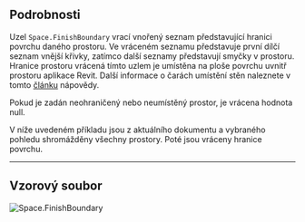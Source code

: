 ## Podrobnosti
Uzel `Space.FinishBoundary` vrací vnořený seznam představující hranici povrchu daného prostoru. Ve vráceném seznamu představuje první dílčí seznam vnější křivky, zatímco další seznamy představují smyčky v prostoru. Hranice prostoru vrácená tímto uzlem je umístěna na ploše povrchu uvnitř prostoru aplikace Revit. Další informace o čarách umístění stěn naleznete v tomto [článku](https://help.autodesk.com/view/RVT/2024/CSY/?guid=GUID-0BB62832-36DD-4E06-A9D4-EE98CE0FCF89) nápovědy.

Pokud je zadán neohraničený nebo neumístěný prostor, je vrácena hodnota null.

V níže uvedeném příkladu jsou z aktuálního dokumentu a vybraného pohledu shromážděny všechny prostory. Poté jsou vráceny hranice povrchu.

___
## Vzorový soubor

![Space.FinishBoundary](./Revit.Elements.Space.FinishBoundary_img.jpg)
